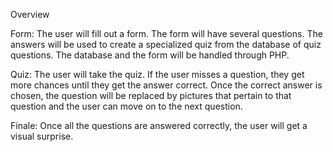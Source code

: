 Overview

Form:
The user will fill out a form. The form will have several questions.
The answers will be used to create a specialized quiz from the database of quiz questions.
The database and the form will be handled through PHP.

Quiz:
The user will take the quiz. If the user misses a question, they get more chances until they get the answer correct. 
Once the correct answer is chosen, the question will be replaced by pictures that pertain to that question and the user can move on to the next question.

Finale:
Once all the questions are answered correctly, the user will get a visual surprise.

